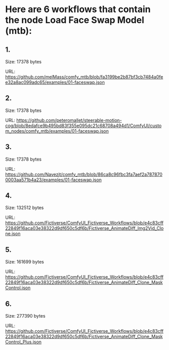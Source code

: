 # Here are 6 workflows that contain the node Load Face Swap Model (mtb):

## 1. 

Size: 17378 bytes

URL: https://github.com/melMass/comfy_mtb/blob/fa3199be2b87bf3cb7484a0fee32a8ac099adc65/examples/01-faceswap.json

## 2. 

Size: 17378 bytes

URL: https://github.com/peteromallet/steerable-motion-cog/blob/8edafce9b495bd83f355e095dc21c68708a494d1/ComfyUI/custom_nodes/comfy_mtb/examples/01-faceswap.json

## 3. 

Size: 17378 bytes

URL: https://github.com/Navezjt/comfy_mtb/blob/86ca8c96fbc3fa7aef2a7878700003aa571b4a23/examples/01-faceswap.json

## 4. 

Size: 132512 bytes

URL: https://github.com/Fictiverse/ComfyUI_Fictiverse_Workflows/blob/e4c83cff22849f16aca03e38322d9df650c5df6b/Fictiverse_AnimateDiff_Img2Vid_Clone.json

## 5. 

Size: 161699 bytes

URL: https://github.com/Fictiverse/ComfyUI_Fictiverse_Workflows/blob/e4c83cff22849f16aca03e38322d9df650c5df6b/Fictiverse_AnimateDiff_Clone_MaskControl.json

## 6. 

Size: 277390 bytes

URL: https://github.com/Fictiverse/ComfyUI_Fictiverse_Workflows/blob/e4c83cff22849f16aca03e38322d9df650c5df6b/Fictiverse_AnimateDiff_Clone_MaskControl_Plus.json

